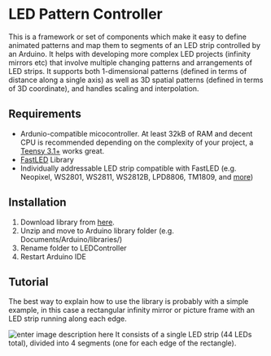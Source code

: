 # LED Pattern Controller
This is a framework or set of components which make it easy to define animated patterns and map them to segments of an LED strip controlled by an Arduino. It helps with developing more complex LED projects (infinity mirrors etc) that involve multiple changing patterns and arrangements of LED strips. It supports both 1-dimensional patterns (defined in terms of distance along a single axis) as well as 3D spatial patterns (defined in terms of 3D coordinate), and handles scaling and interpolation. 

## Requirements

 - Ardunio-compatible micocontroller. At least 32kB of RAM and decent CPU is recommended depending on the complexity of your project, a [Teensy 3.1+](https://www.pjrc.com/teensy/index.html) works great.
 - [FastLED](http://fastled.io/) Library
 - Individually addressable LED strip compatible with FastLED (e.g. Neopixel, WS2801, WS2811, WS2812B, LPD8806, TM1809, and [more](https://github.com/FastLED/FastLED/wiki/Chipset-reference))

## Installation

 1. Download library from [here](https://github.com/Finndersen/LEDController/archive/master.zip).
 2. Unzip and move to Arduino library folder (e.g. Documents/Arduino/libraries/)
 3. Rename folder to LEDController
 4. Restart Arduino IDE

## Tutorial
The best way to explain how to use the library is probably with a simple example, in this case a rectangular infinity mirror or picture frame with an LED strip running along each edge. 

![enter image description here](https://i.imgur.com/1QFJoiz.png)
It consists of a single LED strip (44 LEDs total), divided into 4 segments (one for each edge of the rectangle). 
<!--stackedit_data:
eyJoaXN0b3J5IjpbMTQ2MDYwNjIxNSwxNzg1MDIxNDExLC04Mj
A2MDU4NzMsMjEyMTEwNTQ0MSwtOTY1ODA0MDI3LDU3NTYzNTg2
NiwtMTYyMjAzODU5MSwzOTAwNzg5Ml19
-->